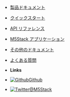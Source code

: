 - [製品ドキュメント](ja/product_documents)
- [クイックスタート](ja/quick_start)
- [API リファレンス](ja/api_reference)
- [M5Stack アプリケーション](ja/m5stack_cases)
- [その他のドキュメント](ja/related_documents)
- [よくある質問](ja/faq)


- **Links**
- [![Github](https://icongram.jgog.in/simple/github.svg?color=808080&size=16)Github](https://github.com/m5stack)
- [![Twitter](https://icongram.jgog.in/simple/twitter.svg?colored&size=16)@M5Stack](http://twitter.com/M5Stack)
